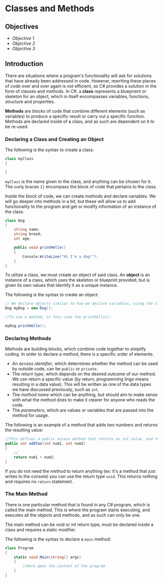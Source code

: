 # Classes and Methods

## Objectives

- *Objective 1*
- *Objective 2*
- *Objective 3*


## Introduction

There are situations where a program's functionality will ask for solutions that have already been addressed in code. However, rewriting these pieces of code over and over again is not efficient, so C# provides a solution in the form of classes and methods. In C#, a **class** represents a blueprient or skeleton for an object, which in itself encompasses variables, functions, structure and properties.

**Methods** are blocks of code that combine different elements (such as variables) to produce a specific result or carry out a specific function. Methods are declared inside of a class, and as such are dependent on it to be re-used.

### Declaring a Class and Creating an Object

The following is the syntax to create a class:

```csharp
class myClass 
{

}
```

`myClass` is the name given to the class, and anything can be chosen for it. The curly braces `{}` encompass the block of code that pertains to the class.

Inside the block of code, we can create methods and declare variables. We will go deeper into methods in a bit, but these will allow us to add functionality to the program and get or modify information of an instance of the class.

```csharp
class Dog
{
    string name;
    string breed;
    int age;

    public void printHello()
    {
        Console.WriteLine("Hi I'm a dog!");
    }
}
```

To utilize a class, we must create an object of said class. An **object** is an instance of a class, which uses the skeleton or blueprint provided, but is given its own values that identify it as a unique instance.

The following is the syntax to create an object:

```csharp
// We declare objects similar to how we declare variables, using the class name as the 'data type' followed by:
Dog myDog = new Dog();

//To use a method, in this case the printHello():

myDog.printHello();
```

### Declaring Methods

Methods are building blocks, which combine code together to simplify coding. In order to declare a method, there is a specific order of elements.

- An *access identifier*, which determines whether the method can be used by outside code, can be ```public``` or ```private```.
- The *return type*, which depends on the desired outcome of our method. We can return a specific value (by return, programming lingo means resulting in a data value). This will be written as one of the data types we have discussed previously, such as ```int```.
- The *method name* which can be anything, but should aim to make sense with what the method does to make it clearer for anyone who reads the code.
- The *parameters*, which are values or variables that are passed into the method for usage.

The following is an example of a method that adds two numbers and returns the resulting value:

```csharp
//This defines a public access method that returns an int value, and receives the parameters of type int num1 and num2.
public int addTwo(int num1, int num2)
{
    //
    return num1 + num2;
}
```

If you do not need the method to return anything (ex: it's a method that just writes to the console) you can use the return type `void`. This returns nothing and requires no `return` statement.

### The Main Method

There is one particular method that is found in any C# program, which is called the main method. This is where the program starts executing, and executes all the objects and methods, and as such can only be one. 

The main method can be void or int return type, must be declared inside a class and requires a static modifier. 

The following is the syntax to declare a `main` method:

```csharp
class Program
{
    static void Main(string[] args)
    {
        //Here goes the content of the program
    }
}
```